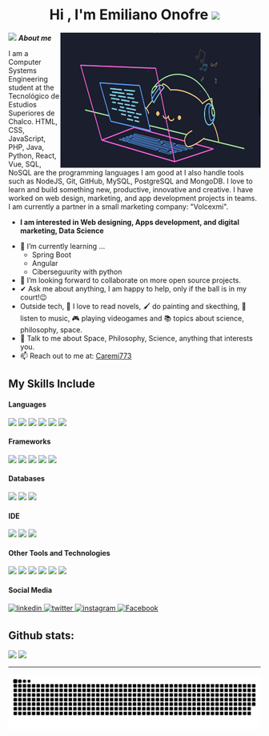 <div align="center">
  <h1 align="center">Hi , I'm Emiliano Onofre <img src="https://media.giphy.com/media/hvRJCLFzcasrR4ia7z/giphy.gif" width="35"></h1>
</div>

<div >
  <img align="right" top="500" height="270" width="400" alt="GIF" src="https://github.com/SophieNguyen113/SophieNguyen113/blob/main/Sophie%20Nguyen%20-%20CatCat.gif" />

  <img src="https://media.giphy.com/media/ObNTw8Uzwy6KQ/giphy.gif" width="30px">&nbsp;***About me***
  
  I am a Computer Systems Engineering student at the Tecnológico de Estudios Superiores de Chalco. HTML, CSS, JavaScript, PHP, Java, Python, React, Vue, SQL, NoSQL are the programming languages I am good at I also handle tools such as NodeJS, Git, GitHub, MySQL, PostgreSQL   and MongoDB. I love to learn and build something new, productive, innovative and creative. I have worked on web design, marketing, and app development projects in teams. I am currently a partner in a small marketing company: "Volcexmi".
  * **I am interested in Web designing, Apps development, and digital marketing, Data Science**
  - 🌱 I’m currently learning ...
    - Spring Boot
    - Angular
    - Ciberseguurity with python
  - 👯 I’m looking forward to collaborate on more open source projects.
  - ✔ Ask me about anything, I am happy to help, only if the ball is in my court!😉<br>
  - Outside tech, 📖 I love to read novels, 🖌️ do painting and skecthing, 🎵 listen to music, 🎮 playing videogames and 📚 topics about science, philosophy, space.
  - 💬 Talk to me about Space, Philosophy, Science, anything that interests you.
  - 📫 Reach out to me at: <a href="#">Caremi773</a>
</div>

## My Skills Include

<h4> Languages </h4>
<span> 
  <img src="https://img.shields.io/badge/HTML5-E34F26?style=for-the-badge&logo=html5&logoColor=white">
  <img src="https://img.shields.io/badge/CSS3-1572B6?style=for-the-badge&logo=css3&logoColor=white">
  <img src="https://img.shields.io/badge/JavaScript-F7DF1E?style=for-the-badge&logo=javascript&logoColor=black">
  <img src="https://img.shields.io/badge/Java-ED8B00?style=for-the-badge&logo=java&logoColor=white">
  <img src="https://img.shields.io/badge/PHP-777BB4?style=for-the-badge&logo=php&logoColor=white">
  <img src="https://img.shields.io/badge/python-3670A0?style=for-the-badge&logo=python&logoColor=ffdd54">
</span>

<h4> Frameworks </h4>
<span>
  <img src="https://img.shields.io/badge/Bootstrap-563D7C?style=for-the-badge&logo=bootstrap&logoColor=white">
  <img src="https://img.shields.io/badge/Anaconda-%2344A833.svg?style=for-the-badge&logo=anaconda&logoColor=white">
  <img src="https://img.shields.io/badge/vite-%23646CFF.svg?style=for-the-badge&logo=vite&logoColor=white">
  <img src="https://img.shields.io/badge/vuejs-%2335495e.svg?style=for-the-badge&logo=vuedotjs&logoColor=%234FC08D">
  <img src="https://img.shields.io/badge/react-%2320232a.svg?style=for-the-badge&logo=react&logoColor=%2361DAFB">
</span>

<h4> Databases </h4>
<span>
  <img src="https://img.shields.io/badge/MySQL-00000F?style=for-the-badge&logo=mysql&logoColor=white">
  <img src="https://img.shields.io/badge/postgres-%23316192.svg?style=for-the-badge&logo=postgresql&logoColor=white">
  <img src="https://img.shields.io/badge/MongoDB-%234ea94b.svg?style=for-the-badge&logo=mongodb&logoColor=white">
</span>

<h4> IDE </h4>
<span>
<img src="https://img.shields.io/badge/IntelliJIDEA-000000.svg?style=for-the-badge&logo=intellij-idea&logoColor=white">
<img src="https://img.shields.io/badge/Visual_Studio_Code-0078D4?style=for-the-badge&logo=visual%20studio%20code&logoColor=white">
<img src="https://img.shields.io/badge/jupyter-%23FA0F00.svg?style=for-the-badge&logo=jupyter&logoColor=white">


<h4> Other Tools and Technologies </h4>
<span>
  <img src="https://img.shields.io/badge/Fedora-294172?style=for-the-badge&logo=fedora&logoColor=white">
  <img src="https://img.shields.io/badge/Git-F05032?style=for-the-badge&logo=git&logoColor=white">
  <img src="https://img.shields.io/badge/node.js-6DA55F?style=for-the-badge&logo=node.js&logoColor=white">
  <img src="https://img.shields.io/badge/NPM-%23CB3837.svg?style=for-the-badge&logo=npm&logoColor=white">
  <img src="https://img.shields.io/badge/power_bi-F2C811?style=for-the-badge&logo=powerbi&logoColor=black">
  <img src="https://img.shields.io/badge/github-%23121011.svg?style=for-the-badge&logo=github&logoColor=white">

  <h4> Social Media </h4>
<span>
    <a href="www.linkedin.com/in/caremi-py" target="_blank">
      <img src=https://img.shields.io/badge/linkedin-%2300acee.svg?color=405DE6&style=for-the-badge&logo=linkedin&logoColor=white alt=linkedin style="margin-bottom: 5px;" />
    </a>
    <a href="#" target="_blank">
      <img src=https://img.shields.io/badge/twitter-%2300acee.svg?color=1DA1F2&style=for-the-badge&logo=twitter&logoColor=white alt=twitter style="margin-bottom: 5px;" />
    </a>
    <a href="#" target="_blank">
      <img src=https://img.shields.io/badge/instagram-%ff5851db.svg?color=C13584&style=for-the-badge&logo=instagram&logoColor=white alt=instagram style="margin-bottom: 5px;" />
    </a>
    <a href="#" target="_blank">
      <img src=https://img.shields.io/badge/Gmail-D14836?style=for-the-badge&logo=gmail&logoColor=white alt=Facebook style="margin-bottom: 5px;"/>
    </a>

</span>

<div>
  <h2>Github stats:</h2> 
  
  [![](https://github-readme-stats.vercel.app/api?username=Caremi773&show_icons=true&theme=tokyonight&hide_border=true&locale=en)](https://github.com/Caremi777)
  [![](https://github-readme-streak-stats.herokuapp.com/?user=Caremi773&theme=material-palenight)](https://github.com/Caremi773)
  </div>
  
  ----
  
  <p align="center">
    <img  src="https://raw.githubusercontent.com/Elanza-48/Elanza-48/main/resources/img/github-contribution-grid-snake.svg"
      alt="example" />
</p>
